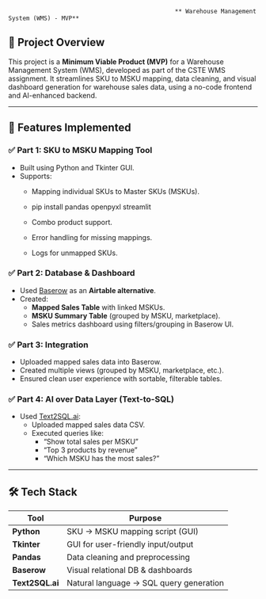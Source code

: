 
                                                   ** Warehouse Management System (WMS) - MVP**
## 📌 Project Overview

This project is a **Minimum Viable Product (MVP)** for a Warehouse Management System (WMS), developed as part of the CSTE WMS assignment. It streamlines SKU to MSKU mapping, data cleaning, and visual dashboard generation for warehouse sales data, using a no-code frontend and AI-enhanced backend.

---

## 🧩 Features Implemented

### ✅ Part 1: SKU to MSKU Mapping Tool
- Built using Python and Tkinter GUI.
- Supports:
  - Mapping individual SKUs to Master SKUs (MSKUs).
  - pip install pandas openpyxl streamlit

  - Combo product support.
  - Error handling for missing mappings.
  - Logs for unmapped SKUs.

### ✅ Part 2: Database & Dashboard
- Used [Baserow](https://baserow.io) as an **Airtable alternative**.
- Created:
  - **Mapped Sales Table** with linked MSKUs.
  - **MSKU Summary Table** (grouped by MSKU, marketplace).
  - Sales metrics dashboard using filters/grouping in Baserow UI.

### ✅ Part 3: Integration
- Uploaded mapped sales data into Baserow.
- Created multiple views (grouped by MSKU, marketplace, etc.).
- Ensured clean user experience with sortable, filterable tables.

### ✅ Part 4: AI over Data Layer (Text-to-SQL)
- Used [Text2SQL.ai](https://text2sql.ai):
  - Uploaded mapped sales data CSV.
  - Executed queries like:
    - “Show total sales per MSKU”
    - “Top 3 products by revenue”
    - “Which MSKU has the most sales?”

---

## 🛠 Tech Stack

| Tool           | Purpose                                 |
|----------------|------------------------------------------|
| **Python**     | SKU → MSKU mapping script (GUI)          |
| **Tkinter**    | GUI for user-friendly input/output       |
| **Pandas**     | Data cleaning and preprocessing          |
| **Baserow**    | Visual relational DB & dashboards        |
| **Text2SQL.ai**| Natural language → SQL query generation  |

